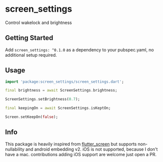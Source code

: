 # screen_settings

Control wakelock and brightness

## Getting Started

Add ```screen_settings: ^0.1.0``` as a dependency to your pubspec.yaml, no additional setup required.

## Usage

```dart
import 'package:screen_settings/screen_settings.dart';

final brightness = await ScreenSettings.brightness;

ScreenSettings.setBrightness(0.7);

final keepingOn = await ScreenSettings.isKeptOn;

Screen.setKeepOn(false);
```

## Info

This package is heavily inspired from [flutter_screen](https://github.com/clovisnicolas/flutter_screen)
but supports non-nullability and android embedding v2. iOS is not supported, because I don't have a mac.
contributions adding iOS support are welcome just open a PR.
